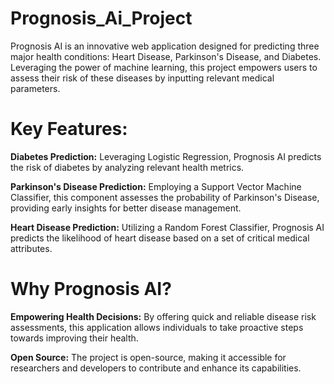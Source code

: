 # Prognosis_Ai_Project
Prognosis AI is an innovative web application designed for predicting three major health conditions: Heart Disease, Parkinson's Disease, and Diabetes. Leveraging the power of machine learning, this project empowers users to assess their risk of these diseases by inputting relevant medical parameters.
# Key Features:
**Diabetes Prediction:** Leveraging Logistic Regression, Prognosis AI predicts the risk of diabetes by analyzing relevant health metrics.

**Parkinson's Disease Prediction:** Employing a Support Vector Machine Classifier, this component assesses the probability of Parkinson's Disease, providing early insights for better disease management.

**Heart Disease Prediction:** Utilizing a Random Forest Classifier, Prognosis AI  predicts the likelihood of heart disease based on a set of critical medical attributes.

# Why Prognosis AI?
**Empowering Health Decisions:** By offering quick and reliable disease risk assessments, this application allows individuals to take proactive steps towards improving their health.

**Open Source:** The project is open-source, making it accessible for researchers and developers to contribute and enhance its capabilities.
